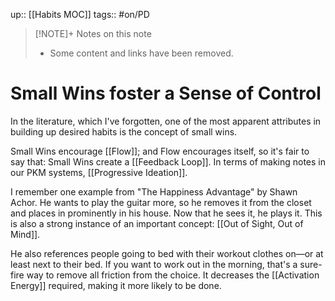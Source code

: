 up:: [[Habits MOC]]
tags:: #on/PD 


> [!NOTE]+ Notes on this note
> - Some content and links have been removed.

# Small Wins foster a Sense of Control
In the literature, which I've forgotten, one of the most apparent attributes in building up desired habits is the concept of small wins. 

Small Wins encourage [[Flow]]; and Flow encourages itself, so it's fair to say that: Small Wins create a [[Feedback Loop]]. In terms of making notes in our PKM systems, [[Progressive Ideation]].

I remember one example from "The Happiness Advantage" by Shawn Achor. He wants to play the guitar more, so he removes it from the closet and places in prominently in his house. Now that he sees it, he plays it. This is also a strong instance of an important concept: [[Out of Sight, Out of Mind]]. 

He also references people going to bed with their workout clothes on—or at least next to their bed. If you want to work out in the morning, that's a sure-fire way to remove all friction from the choice. It decreases the [[Activation Energy]] required, making it more likely to be done. 
